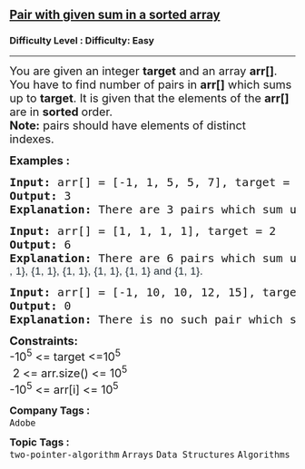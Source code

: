 <h2><a href="https://www.geeksforgeeks.org/problems/pair-with-given-sum-in-a-sorted-array4940/1?page=2&company=Flipkart,Adobe&difficulty=Easy,Medium&status=unsolved&sortBy=submissions">Pair with given sum in a sorted array</a></h2><h3>Difficulty Level : Difficulty: Easy</h3><hr><div class="problems_problem_content__Xm_eO"><p><span style="font-size: 20px;">You are given an integer <strong>target</strong> and an array <strong>arr[]</strong>. You have to find number of pairs in <strong>arr[]</strong> which sums up to <strong>target</strong>. It is given that the elements of the <strong>arr[]</strong> are in <strong>sorted </strong>order.<br><strong>Note:</strong> pairs should have elements of distinct indexes.&nbsp;</span></p>
<p><span style="font-size: 20px;"><strong>Examples :</strong></span></p>
<pre><span style="font-size: 20px;"><strong>Input: </strong>arr[] = [-1, 1, 5, 5, 7], target = 6
<strong>Output: </strong>3
<strong>Explanation: </strong>There are 3 pairs which sum up to 6 : {1, 5}, {1, 5} and {-1, 7}.
</span></pre>
<pre><span style="font-size: 20px;"><strong>Input: </strong>arr[] = [1, 1, 1, 1], target = 2<br></span><strong style="font-size: 20px;">Output: </strong><span style="font-size: 20px;">6<br></span><strong style="font-size: 20px;">Explanation: </strong><span style="font-size: 20px;">There are 6 pairs which sum up to 2 : {<span style="color: #273239; font-family: Nunito, sans-serif; font-size: 14pt; letter-spacing: 0.162px; text-wrap-mode: wrap; background-color: #f9f9f9;">1, 1}, {1, 1}, {1, 1}, {1, 1}, {1, 1} and {1, 1}.</span></span></pre>
<pre><span style="font-size: 20px;"><strong>Input: </strong>arr[] = [-1, 10, 10, 12, 15], target = 125
<strong>Output: </strong>0
<strong>Explanation: </strong>There is no such pair which sums up to 125.</span></pre>
<p><span style="font-size: 20px;"><strong>Constraints:</strong><br>-10<sup>5</sup> &lt;= target &lt;=10<sup>5</sup><br>&nbsp;2 &lt;= arr.size() &lt;= 10<sup>5</sup><br>-10<sup>5</sup> &lt;= arr[i] &lt;= 10<sup>5</sup></span></p></div><p><span style=font-size:18px><strong>Company Tags : </strong><br><code>Adobe</code>&nbsp;<br><p><span style=font-size:18px><strong>Topic Tags : </strong><br><code>two-pointer-algorithm</code>&nbsp;<code>Arrays</code>&nbsp;<code>Data Structures</code>&nbsp;<code>Algorithms</code>&nbsp;
